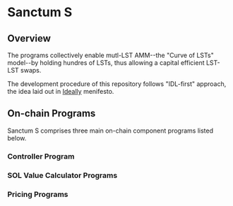 # Sanctum S

## Overview

The programs collectively enable mutl-LST AMM--the "Curve of LSTs" model--by holding hundres of LSTs, thus allowing a capital efficient LST-LST swaps.

The development procedure of this repository follows "IDL-first" approach, the idea laid out in [Ideally](https://github.com/igneous-labs/ideally) menifesto.

## On-chain Programs

Sanctum S comprises three main on-chain component programs listed below.

### Controller Program

### SOL Value Calculator Programs

### Pricing Programs

